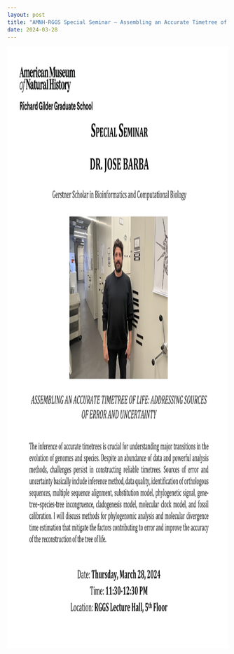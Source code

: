 ```yaml
---
layout: post
title: "AMNH-RGGS Special Seminar – Assembling an Accurate Timetree of Life: Addressing Sources of Error and Uncertainty"
date: 2024-03-28
---
```


<p style="text-align:center;"><img src="/img/photo17.jpg" height="1376" width="1062"></p>
